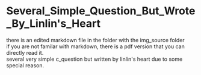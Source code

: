 # Several_Simple_Question_But_Wrote_By_Linlin's_Heart

 there is an edited markdown file in the folder with the img_source folder<br>
 if you are not familar with markdown, there is a pdf version that you can directly read it.<br>
 several very simple c_question but written by linlin's heart due to some special reason.
